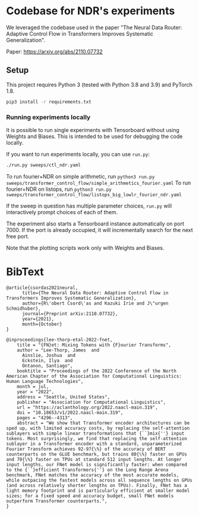 # Codebase for NDR's experiments

We leveraged the codebase used in the paper "The Neural Data Router: Adaptive Control Flow in Transformers Improves Systematic Generalization". 

Paper: https://arxiv.org/abs/2110.07732


## Setup

This project requires Python 3 (tested with Python 3.8 and 3.9) and PyTorch 1.8.

```bash
pip3 install -r requirements.txt
```

### Running experiments locally

It is possible to run single experiments with Tensorboard without using Weights and Biases. This is intended to be used for debugging the code locally.
  
If you want to run experiments locally, you can use ```run.py```:

```bash
./run.py sweeps/ctl_ndr.yaml
```
To run fourier+NDR on simple arithmetic, run ```python3 run.py sweeps/transformer_control_flow/simple_arithmetics_fourier.yaml```
To run fourier+NDR on listops, run ```python3 run.py sweeps/transformer_control_flow/listops_big_lowlr_fourier_ndr.yaml```

If the sweep in question has multiple parameter choices, ```run.py``` will interactively prompt choices of each of them.

The experiment also starts a Tensorboard instance automatically on port 7000. If the port is already occupied, it will incrementally search for the next free port.

Note that the plotting scripts work only with Weights and Biases.


# BibText
```
@article{csordas2021neural,
      title={The Neural Data Router: Adaptive Control Flow in Transformers Improves Systematic Generalization}, 
      author={R\'obert Csord\'as and Kazuki Irie and J\"urgen Schmidhuber},
      journal={Preprint arXiv:2110.07732},
      year={2021},
      month={October}
}

@inproceedings{lee-thorp-etal-2022-fnet,
    title = "{FN}et: Mixing Tokens with {F}ourier Transforms",
    author = "Lee-Thorp, James  and
      Ainslie, Joshua  and
      Eckstein, Ilya  and
      Ontanon, Santiago",
    booktitle = "Proceedings of the 2022 Conference of the North American Chapter of the Association for Computational Linguistics: Human Language Technologies",
    month = jul,
    year = "2022",
    address = "Seattle, United States",
    publisher = "Association for Computational Linguistics",
    url = "https://aclanthology.org/2022.naacl-main.319",
    doi = "10.18653/v1/2022.naacl-main.319",
    pages = "4296--4313",
    abstract = "We show that Transformer encoder architectures can be sped up, with limited accuracy costs, by replacing the self-attention sublayers with simple linear transformations that {``}mix{''} input tokens. Most surprisingly, we find that replacing the self-attention sublayer in a Transformer encoder with a standard, unparameterized Fourier Transform achieves 92-97{\%} of the accuracy of BERT counterparts on the GLUE benchmark, but trains 80{\%} faster on GPUs and 70{\%} faster on TPUs at standard 512 input lengths. At longer input lengths, our FNet model is significantly faster: when compared to the {``}efficient Transformers{''} on the Long Range Arena benchmark, FNet matches the accuracy of the most accurate models, while outpacing the fastest models across all sequence lengths on GPUs (and across relatively shorter lengths on TPUs). Finally, FNet has a light memory footprint and is particularly efficient at smaller model sizes; for a fixed speed and accuracy budget, small FNet models outperform Transformer counterparts.",
}
```
